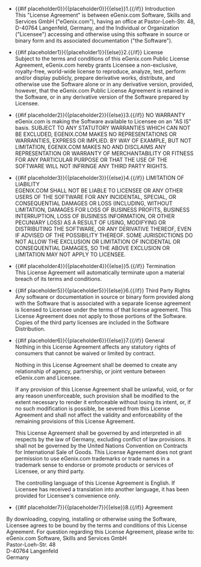 * {{#if placeholder0}}{{placeholder0}}{{else}}1.{{/if}} Introduction   
   This &quot;License Agreement&quot; is between eGenix.com Software, Skills and Services GmbH (&quot;eGenix.com&quot;), having an office at Pastor-Loeh-Str. 48, D-40764 Langenfeld, Germany, and the Individual or Organization (&quot;Licensee&quot;) accessing and otherwise using this software in source or binary form and its associated documentation (&quot;the Software&quot;).
* {{#if placeholder1}}{{placeholder1}}{{else}}2.{{/if}} License   
   Subject to the terms and conditions of this eGenix.com Public License Agreement, eGenix.com hereby grants Licensee a non-exclusive, royalty-free, world-wide license to reproduce, analyze, test, perform and/or display publicly, prepare derivative works, distribute, and otherwise use the Software alone or in any derivative version, provided, however, that the eGenix.com Public License Agreement is retained in the Software, or in any derivative version of the Software prepared by Licensee.
* {{#if placeholder2}}{{placeholder2}}{{else}}3.{{/if}} NO WARRANTY   
   eGenix.com is making the Software available to Licensee on an &quot;AS IS&quot; basis. SUBJECT TO ANY STATUTORY WARRANTIES WHICH CAN NOT BE EXCLUDED, EGENIX.COM MAKES NO REPRESENTATIONS OR WARRANTIES, EXPRESS OR IMPLIED. BY WAY OF EXAMPLE, BUT NOT LIMITATION, EGENIX.COM MAKES NO AND DISCLAIMS ANY REPRESENTATION OR WARRANTY OF MERCHANTABILITY OR FITNESS FOR ANY PARTICULAR PURPOSE OR THAT THE USE OF THE SOFTWARE WILL NOT INFRINGE ANY THIRD PARTY RIGHTS.
* {{#if placeholder3}}{{placeholder3}}{{else}}4.{{/if}} LIMITATION OF LIABILITY   
   EGENIX.COM SHALL NOT BE LIABLE TO LICENSEE OR ANY OTHER USERS OF THE SOFTWARE FOR ANY INCIDENTAL, SPECIAL, OR CONSEQUENTIAL DAMAGES OR LOSS (INCLUDING, WITHOUT LIMITATION, DAMAGES FOR LOSS OF BUSINESS PROFITS, BUSINESS INTERRUPTION, LOSS OF BUSINESS INFORMATION, OR OTHER PECUNIARY LOSS) AS A RESULT OF USING, MODIFYING OR DISTRIBUTING THE SOFTWARE, OR ANY DERIVATIVE THEREOF, EVEN IF ADVISED OF THE POSSIBILITY THEREOF. SOME JURISDICTIONS DO NOT ALLOW THE EXCLUSION OR LIMITATION OF INCIDENTAL OR CONSEQUENTIAL DAMAGES, SO THE ABOVE EXCLUSION OR LIMITATION MAY NOT APPLY TO LICENSEE.
* {{#if placeholder4}}{{placeholder4}}{{else}}5.{{/if}} Termination   
   This License Agreement will automatically terminate upon a material breach of its terms and conditions.
* {{#if placeholder5}}{{placeholder5}}{{else}}6.{{/if}} Third Party Rights   
   Any software or documentation in source or binary form provided along with the Software that is associated with a separate license agreement is licensed to Licensee under the terms of that license agreement. This License Agreement does not apply to those portions of the Software. Copies of the third party licenses are included in the Software Distribution.
* {{#if placeholder6}}{{placeholder6}}{{else}}7.{{/if}} General   
   Nothing in this License Agreement affects any statutory rights of consumers that cannot be waived or limited by contract.

  Nothing in this License Agreement shall be deemed to create any relationship of agency, partnership, or joint venture between eGenix.com and Licensee.

  If any provision of this License Agreement shall be unlawful, void, or for any reason unenforceable, such provision shall be modified to the extent necessary to render it enforceable without losing its intent, or, if no such modification is possible, be severed from this License Agreement and shall not affect the validity and enforceability of the remaining provisions of this License Agreement.

  This License Agreement shall be governed by and interpreted in all respects by the law of Germany, excluding conflict of law provisions. It shall not be governed by the United Nations Convention on Contracts for International Sale of Goods. This License Agreement does not grant permission to use eGenix.com trademarks or trade names in a trademark sense to endorse or promote products or services of Licensee, or any third party.

  The controlling language of this License Agreement is English. If Licensee has received a translation into another language, it has been provided for Licensee's convenience only.

* {{#if placeholder7}}{{placeholder7}}{{else}}8.{{/if}} Agreement

By downloading, copying, installing or otherwise using the Software, Licensee agrees to be bound by the terms and conditions of this License Agreement. For question regarding this License Agreement, please write to:   
eGenix.com Software, Skills and Services GmbH   
Pastor-Loeh-Str. 48   
D-40764 Langenfeld   
Germany